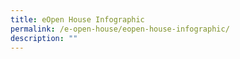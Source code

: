 ```yaml
---
title: eOpen House Infographic
permalink: /e-open-house/eopen-house-infographic/
description: ""
---
```

